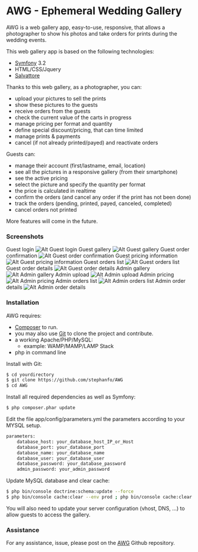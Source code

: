 # AWG - Ephemeral Wedding Gallery

AWG is a web gallery app, easy-to-use, responsive, that allows a photographer to show his photos and take orders for prints during the wedding events.

This web gallery app is based on the following technologies:
  - [Symfony](https://symfony.com/download) 3.2
  - HTML/CSS/Jquery
  - [Salvattore](http://salvattore.com)

Thanks to this web gallery, as a photographer, you can:
  - upload your pictures to sell the prints
  - show these pictures to the guests
  - receive orders from the guests
  - check the current value of the carts in progress
  - manage pricing per format and quantity
  - define special discount/pricing, that can time limited
  - manage prints & payments
  - cancel (if not already printed/payed) and reactivate orders

Guests can:
  - manage their account (first/lastname, email, location)
  - see all the pictures in a responsive gallery (from their smartphone)
  - see the active pricing
  - select the picture and specify the quantity per format
  - the price is calculated in realtime
  - confirm the orders (and cancel any order if the print has not been done)
  - track the orders (pending, printed, payed, canceled, completed)
  - cancel orders not printed

More features will come in the future.

### Screenshots
Guest login
![Alt Guest login](http://stephane.ratelet.fr/other/AWG/profil.png)
Guest gallery
![Alt Guest gallery](http://stephane.ratelet.fr/other/AWG/gallery.png)
Guest order confirmation
![Alt Guest order confirmation](http://stephane.ratelet.fr/other/AWG/confirmation.png)
Guest pricing information
![Alt Guest pricing information](http://stephane.ratelet.fr/other/AWG/tarifs.png)
Guest orders list
![Alt Guest orders list](http://stephane.ratelet.fr/other/AWG/orders.png)
Guest order details
![Alt Guest order details](http://stephane.ratelet.fr/other/AWG/order-details.png)
Admin gallery
![Alt Admin gallery](http://stephane.ratelet.fr/other/AWG/admin_gallery.png)
Admin upload
![Alt Admin upload](http://stephane.ratelet.fr/other/AWG/admin_upload.png)
Admin pricing
![Alt Admin pricing](http://stephane.ratelet.fr/other/AWG/admin_pricing.png)
Admin orders list
![Alt Admin orders list](http://stephane.ratelet.fr/other/AWG/admin_orders.png)
Admin order details
![Alt Admin order details](http://stephane.ratelet.fr/other/AWG/admin_order-details.png)

### Installation

AWG requires:
  - [Composer](https://getcomposer.org/download/) to run.
  - you may also use [Git](https://git-scm.com/downloads) to clone the project and contribute.
  - a working Apache/PHP/MySQL:
    - example: WAMP/MAMP/LAMP Stack
  - php in command line

Install with Git:
```sh
$ cd yourdirectory
$ git clone https://github.com/stephanfo/AWG
$ cd AWG
```
Install all required dependencies as well as Symfony:
```sh
$ php composer.phar update
```
Edit the file app/config/parameters.yml the parameters according to your MYSQL setup.
```sh
parameters:
    database_host: your_database_host_IP_or_Host
    database_port: your_database_port
    database_name: your_database_name
    database_user: your_database_user
    database_password: your_database_password
    admin_password: your_admin_password
```
Update MySQL database and clear cache:
```sh
$ php bin/console doctrine:schema:update --force
$ php bin/console cache:clear --env prod ; php bin/console cache:clear
```
You will also need to update your server configuration (vhost, DNS, ...) to allow guests to access the gallery.

### Assistance
For any assistance, issue, please post on the [AWG](https://github.com/stephanfo/AWG) Github repository.